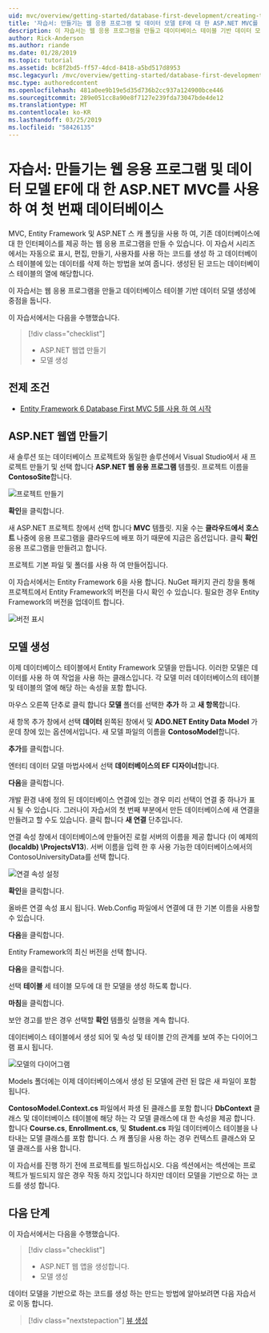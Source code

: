 ```yaml
---
uid: mvc/overview/getting-started/database-first-development/creating-the-web-application
title: '자습서: 만들기는 웹 응용 프로그램 및 데이터 모델 EF에 대 한 ASP.NET MVC를 사용 하 여 첫 번째 데이터베이스'
description: 이 자습서는 웹 응용 프로그램을 만들고 데이터베이스 테이블 기반 데이터 모델 생성에 중점을 둡니다.
author: Rick-Anderson
ms.author: riande
ms.date: 01/28/2019
ms.topic: tutorial
ms.assetid: bc8f2bd5-ff57-4dcd-8418-a5bd517d8953
msc.legacyurl: /mvc/overview/getting-started/database-first-development/creating-the-web-application
msc.type: authoredcontent
ms.openlocfilehash: 481a0ee9b19e5d35d736b2cc937a124900bce446
ms.sourcegitcommit: 289e051cc8a90e8f7127e239fda73047bde4de12
ms.translationtype: MT
ms.contentlocale: ko-KR
ms.lasthandoff: 03/25/2019
ms.locfileid: "58426135"
---
```

# <a name="tutorial-create-the-the-web-application-and-data-models-for-ef-database-first-with-aspnet-mvc"></a>자습서: 만들기는 웹 응용 프로그램 및 데이터 모델 EF에 대 한 ASP.NET MVC를 사용 하 여 첫 번째 데이터베이스

 MVC, Entity Framework 및 ASP.NET 스 캐 폴딩을 사용 하 여, 기존 데이터베이스에 대 한 인터페이스를 제공 하는 웹 응용 프로그램을 만들 수 있습니다. 이 자습서 시리즈에서는 자동으로 표시, 편집, 만들기, 사용자를 사용 하는 코드를 생성 하 고 데이터베이스 테이블에 있는 데이터를 삭제 하는 방법을 보여 줍니다. 생성된 된 코드는 데이터베이스 테이블의 열에 해당합니다.

이 자습서는 웹 응용 프로그램을 만들고 데이터베이스 테이블 기반 데이터 모델 생성에 중점을 둡니다.

이 자습서에서는 다음을 수행했습니다.

> [!div class="checklist"]
> * ASP.NET 웹앱 만들기
> * 모델 생성

## <a name="prerequisites"></a>전제 조건

* [Entity Framework 6 Database First MVC 5를 사용 하 여 시작](setting-up-database.md)

## <a name="create-an-aspnet-web-app"></a>ASP.NET 웹앱 만들기

새 솔루션 또는 데이터베이스 프로젝트와 동일한 솔루션에서 Visual Studio에서 새 프로젝트 만들기 및 선택 합니다 **ASP.NET 웹 응용 프로그램** 템플릿. 프로젝트 이름을 **ContosoSite**합니다.

![프로젝트 만들기](creating-the-web-application/_static/image1.png)

**확인**을 클릭합니다.

새 ASP.NET 프로젝트 창에서 선택 합니다 **MVC** 템플릿. 지울 수는 **클라우드에서 호스트** 나중에 응용 프로그램을 클라우드에 배포 하기 때문에 지금은 옵션입니다. 클릭 **확인** 응용 프로그램을 만들려고 합니다.

프로젝트 기본 파일 및 폴더를 사용 하 여 만들어집니다.

이 자습서에서는 Entity Framework 6을 사용 합니다. NuGet 패키지 관리 창을 통해 프로젝트에서 Entity Framework의 버전을 다시 확인 수 있습니다. 필요한 경우 Entity Framework의 버전을 업데이트 합니다.

![버전 표시](creating-the-web-application/_static/image3.png)

## <a name="generate-the-models"></a>모델 생성

이제 데이터베이스 테이블에서 Entity Framework 모델을 만듭니다. 이러한 모델은 데이터를 사용 하 여 작업을 사용 하는 클래스입니다. 각 모델 미러 데이터베이스의 테이블 및 테이블의 열에 해당 하는 속성을 포함 합니다.

마우스 오른쪽 단추로 클릭 합니다 **모델** 폴더를 선택한 **추가** 하 고 **새 항목**합니다.

새 항목 추가 창에서 선택 **데이터** 왼쪽된 창에서 및 **ADO.NET Entity Data Model** 가운데 창에 있는 옵션에서입니다. 새 모델 파일의 이름을 **ContosoModel**합니다.

**추가**를 클릭합니다.

엔터티 데이터 모델 마법사에서 선택 **데이터베이스의 EF 디자이너**합니다.

**다음**을 클릭합니다.

개발 환경 내에 정의 된 데이터베이스 연결에 있는 경우 미리 선택이 연결 중 하나가 표시 될 수 있습니다. 그러나이 자습서의 첫 번째 부분에서 만든 데이터베이스에 새 연결을 만들려고 할 수도 있습니다. 클릭 합니다 **새 연결** 단추입니다.

연결 속성 창에서 데이터베이스에 만들어진 로컬 서버의 이름을 제공 합니다 (이 예제의 **(localdb) \ProjectsV13**). 서버 이름을 입력 한 후 사용 가능한 데이터베이스에서의 ContosoUniversityData를 선택 합니다.

![연결 속성 설정](creating-the-web-application/_static/image8.png)

**확인**을 클릭합니다.

올바른 연결 속성 표시 됩니다. Web.Config 파일에서 연결에 대 한 기본 이름을 사용할 수 있습니다.

**다음**을 클릭합니다.

Entity Framework의 최신 버전을 선택 합니다.

**다음**을 클릭합니다.

선택 **테이블** 세 테이블 모두에 대 한 모델을 생성 하도록 합니다.

**마침**을 클릭합니다.

보안 경고를 받은 경우 선택할 **확인** 템플릿 실행을 계속 합니다.

데이터베이스 테이블에서 생성 되어 및 속성 및 테이블 간의 관계를 보여 주는 다이어그램 표시 됩니다.

![모델의 다이어그램](creating-the-web-application/_static/image11.png)

Models 폴더에는 이제 데이터베이스에서 생성 된 모델에 관련 된 많은 새 파일이 포함 됩니다.

**ContosoModel.Context.cs** 파일에서 파생 된 클래스를 포함 합니다 **DbContext** 클래스 및 데이터베이스 테이블에 해당 하는 각 모델 클래스에 대 한 속성을 제공 합니다. 합니다 **Course.cs**, **Enrollment.cs**, 및 **Student.cs** 파일 데이터베이스 테이블을 나타내는 모델 클래스를 포함 합니다. 스 캐 폴딩을 사용 하는 경우 컨텍스트 클래스와 모델 클래스를 사용 합니다.

이 자습서를 진행 하기 전에 프로젝트를 빌드하십시오. 다음 섹션에서는 섹션에는 프로젝트가 빌드되지 않은 경우 작동 하지 것입니다 하지만 데이터 모델을 기반으로 하는 코드를 생성 합니다.

## <a name="next-steps"></a>다음 단계

이 자습서에서는 다음을 수행했습니다.

> [!div class="checklist"]
> * ASP.NET 웹 앱을 생성합니다.
> * 모델 생성

데이터 모델을 기반으로 하는 코드를 생성 하는 만드는 방법에 알아보려면 다음 자습서로 이동 합니다.
> [!div class="nextstepaction"]
> [뷰 생성](generating-views.md)
